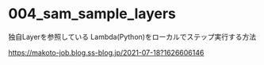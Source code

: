 # 004_sam_sample_layers
独自Layerを参照している Lambda(Python)をローカルでステップ実行する方法

https://makoto-job.blog.ss-blog.jp/2021-07-18?1626606146